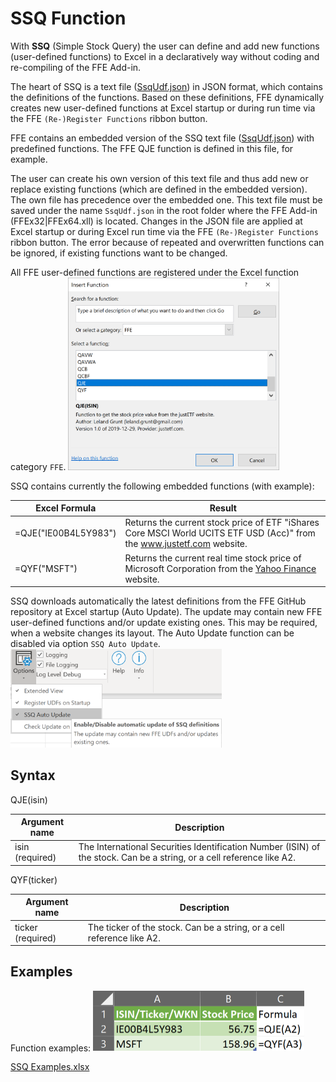 # SSQ Function

With **SSQ** (Simple Stock Query) the user can define and add new functions (user-defined functions) to Excel in a declaratively way without coding and re-compiling of the FFE Add-in.

The heart of SSQ is a text file ([SsqUdf.json](SsqUdf.json)) in JSON format, which contains the definitions of the functions.
Based on these definitions, FFE dynamically creates new user-defined functions at Excel startup or during run time via the FFE  `(Re-)Register Functions` ribbon button.

FFE contains an embedded version of the SSQ text file ([SsqUdf.json](https://github.com/LelandGrunt/FFE/blob/master/FFE-AddIn/SSQ/SsqUdf.json)) with predefined functions. The FFE QJE function is defined in this file, for example.

The user can create his own version of this text file and thus add new or replace existing functions (which are defined in the embedded version). The own file has precedence over the embedded one.
This text file must be saved under the name `SsqUdf.json` in the root folder where the FFE Add-in (FFEx32|FFEx64.xll) is located. Changes in the JSON file are applied at Excel startup or during Excel run time via the FFE  `(Re-)Register Functions` ribbon button. The error because of repeated and overwritten functions can be ignored, if existing functions want to be changed.

All FFE user-defined functions are registered under the Excel function category `FFE`.
<img src="Images/SSQ.md - Excel function category FFE.png" style="zoom:33%;" />



SSQ contains currently the following embedded functions (with example):

| Excel Formula        | Result                                                       |
| -------------------- | ------------------------------------------------------------ |
| =QJE("IE00B4L5Y983") | Returns the current stock price of ETF "iShares Core MSCI World UCITS ETF USD (Acc)" from the www.justetf.com website. |
| =QYF("MSFT")         | Returns the current real time stock price of Microsoft Corporation from the [Yahoo Finance](https://finance.yahoo.com) website. |

SSQ downloads automatically the latest definitions from the FFE GitHub repository at Excel startup (Auto Update). The update may contain new FFE user-defined functions and/or update existing ones. This may be required, when a website changes its layout. The Auto Update function can be disabled via option `SSQ Auto Update`.
<img src="Images/SSQ.md - SSQ Auto Update.png" style="zoom:33%;" />



## Syntax

QJE(isin)

| Argument name   | Description                                                  |
| --------------- | ------------------------------------------------------------ |
| isin (required) | The International Securities Identification Number (ISIN) of the stock. Can be a string, or a cell reference like A2. |

QYF(ticker)

| Argument name     | Description                                                  |
| ----------------- | ------------------------------------------------------------ |
| ticker (required) | The ticker of the stock. Can be a string, or a cell reference like A2. |



## Examples

Function examples:
<img src="Images/SSQ.md - SSQ Examples.png" style="zoom:50%;" />

<a href="Attachments/SSQ Examples.xlsx">SSQ Examples.xlsx</a>